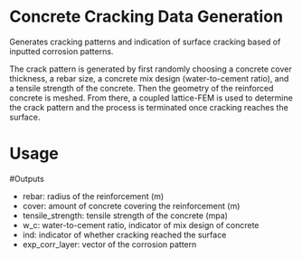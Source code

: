 # Concrete Cracking Data Generation
Generates cracking patterns and indication of surface cracking based of inputted corrosion patterns.

The crack pattern is generated by first randomly choosing a concrete cover thickness, a rebar size, a concrete mix design (water-to-cement ratio), and a tensile strength of the concrete. Then the geometry of the reinforced concrete is meshed. From there, a coupled lattice-FEM is used to determine the crack pattern and the process is terminated once cracking reaches the surface.

# Usage

#Outputs
- rebar: radius of the reinforcement (m)
- cover: amount of concrete covering the reinforcement (m)
- tensile_strength: tensile strength of the concrete (mpa)
- w_c: water-to-cement ratio, indicator of mix design of concrete
- ind: indicator of whether cracking reached the surface
- exp_corr_layer: vector of the corrosion pattern
